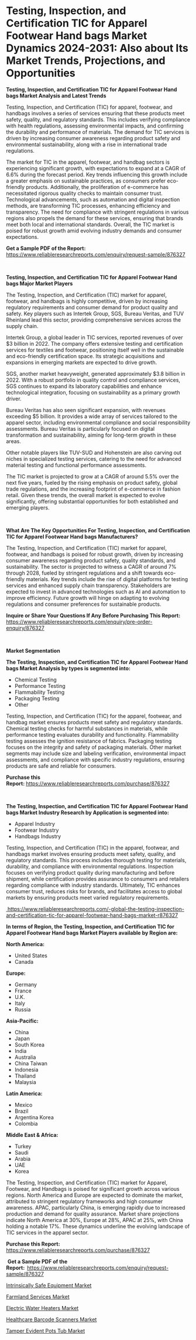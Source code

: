 <p><h1>Testing, Inspection, and Certification TIC for Apparel Footwear Hand bags Market Dynamics 2024-2031: Also about Its Market Trends, Projections, and Opportunities</h1></p><p><strong>Testing, Inspection, and Certification TIC for Apparel Footwear Hand bags Market Analysis and Latest Trends</strong></p>
<p><p>Testing, Inspection, and Certification (TIC) for apparel, footwear, and handbags involves a series of services ensuring that these products meet safety, quality, and regulatory standards. This includes verifying compliance with health regulations, assessing environmental impacts, and confirming the durability and performance of materials. The demand for TIC services is driven by increasing consumer awareness regarding product safety and environmental sustainability, along with a rise in international trade regulations.</p><p>The market for TIC in the apparel, footwear, and handbag sectors is experiencing significant growth, with expectations to expand at a CAGR of 6.6% during the forecast period. Key trends influencing this growth include a greater emphasis on sustainable practices, as consumers prefer eco-friendly products. Additionally, the proliferation of e-commerce has necessitated rigorous quality checks to maintain consumer trust. Technological advancements, such as automation and digital inspection methods, are transforming TIC processes, enhancing efficiency and transparency. The need for compliance with stringent regulations in various regions also propels the demand for these services, ensuring that brands meet both local and international standards. Overall, the TIC market is poised for robust growth amid evolving industry demands and consumer expectations.</p></p>
<p><strong>Get a Sample PDF of the Report:&nbsp;</strong> <a href="https://www.reliableresearchreports.com/enquiry/request-sample/876327?utm_campaign=83&utm_medium=2&utm_source=Github&utm_content=ia&utm_term=16112024&utm_id=testing-inspection-and-certification-tic-for-apparel-footwear-hand-bags">https://www.reliableresearchreports.com/enquiry/request-sample/876327</a></p>
<p>&nbsp;</p>
<p><strong>Testing, Inspection, and Certification TIC for Apparel Footwear Hand bags Major Market Players</strong></p>
<p><p>The Testing, Inspection, and Certification (TIC) market for apparel, footwear, and handbags is highly competitive, driven by increasing regulatory requirements and consumer demand for product quality and safety. Key players such as Intertek Group, SGS, Bureau Veritas, and TUV Rheinland lead this sector, providing comprehensive services across the supply chain.</p><p>Intertek Group, a global leader in TIC services, reported revenues of over $3 billion in 2022. The company offers extensive testing and certification services for textiles and footwear, positioning itself well in the sustainable and eco-friendly certification space. Its strategic acquisitions and expansions in emerging markets are expected to drive growth.</p><p>SGS, another market heavyweight, generated approximately $3.8 billion in 2022. With a robust portfolio in quality control and compliance services, SGS continues to expand its laboratory capabilities and enhance technological integration, focusing on sustainability as a primary growth driver. </p><p>Bureau Veritas has also seen significant expansion, with revenues exceeding $5 billion. It provides a wide array of services tailored to the apparel sector, including environmental compliance and social responsibility assessments. Bureau Veritas is particularly focused on digital transformation and sustainability, aiming for long-term growth in these areas.</p><p>Other notable players like TUV-SUD and Hohenstein are also carving out niches in specialized testing services, catering to the need for advanced material testing and functional performance assessments. </p><p>The TIC market is projected to grow at a CAGR of around 5.5% over the next five years, fueled by the rising emphasis on product safety, global trade regulations, and the increasing footprint of e-commerce in fashion retail. Given these trends, the overall market is expected to evolve significantly, offering substantial opportunities for both established and emerging players.</p></p>
<p>&nbsp;</p>
<p><strong>What Are The Key Opportunities For Testing, Inspection, and Certification TIC for Apparel Footwear Hand bags Manufacturers?</strong></p>
<p><p>The Testing, Inspection, and Certification (TIC) market for apparel, footwear, and handbags is poised for robust growth, driven by increasing consumer awareness regarding product safety, quality standards, and sustainability. The sector is projected to witness a CAGR of around 7% through 2028, fueled by stringent regulations and a shift towards eco-friendly materials. Key trends include the rise of digital platforms for testing services and enhanced supply chain transparency. Stakeholders are expected to invest in advanced technologies such as AI and automation to improve efficiency. Future growth will hinge on adapting to evolving regulations and consumer preferences for sustainable products.</p></p>
<p><strong>Inquire or Share Your Questions If Any Before Purchasing This Report:</strong> <a href="https://www.reliableresearchreports.com/enquiry/pre-order-enquiry/876327?utm_campaign=83&utm_medium=2&utm_source=Github&utm_content=ia&utm_term=16112024&utm_id=testing-inspection-and-certification-tic-for-apparel-footwear-hand-bags">https://www.reliableresearchreports.com/enquiry/pre-order-enquiry/876327</a></p>
<p>&nbsp;</p>
<p><strong>Market Segmentation</strong></p>
<p><strong>The Testing, Inspection, and Certification TIC for Apparel Footwear Hand bags Market Analysis by types is segmented into:</strong></p>
<p><ul><li>Chemical Testing</li><li>Performance Testing</li><li>Flammability Testing</li><li>Packaging Testing</li><li>Other</li></ul></p>
<p><p>Testing, Inspection, and Certification (TIC) for the apparel, footwear, and handbag market ensures products meet safety and regulatory standards. Chemical testing checks for harmful substances in materials, while performance testing evaluates durability and functionality. Flammability testing assesses the ignition resistance of fabrics. Packaging testing focuses on the integrity and safety of packaging materials. Other market segments may include size and labeling verification, environmental impact assessments, and compliance with specific industry regulations, ensuring products are safe and reliable for consumers.</p></p>
<p><strong>Purchase this Report:&nbsp;</strong><a href="https://www.reliableresearchreports.com/purchase/876327?utm_campaign=83&utm_medium=2&utm_source=Github&utm_content=ia&utm_term=16112024&utm_id=testing-inspection-and-certification-tic-for-apparel-footwear-hand-bags">https://www.reliableresearchreports.com/purchase/876327</a></p>
<p>&nbsp;</p>
<p><strong>The Testing, Inspection, and Certification TIC for Apparel Footwear Hand bags Market Industry Research by Application is segmented into:</strong></p>
<p><ul><li>Apparel Industry</li><li>Footwear Industry</li><li>Handbags Industry</li></ul></p>
<p><p>Testing, Inspection, and Certification (TIC) in the apparel, footwear, and handbags market involves ensuring products meet safety, quality, and regulatory standards. This process includes thorough testing for materials, durability, and compliance with environmental regulations. Inspection focuses on verifying product quality during manufacturing and before shipment, while certification provides assurance to consumers and retailers regarding compliance with industry standards. Ultimately, TIC enhances consumer trust, reduces risks for brands, and facilitates access to global markets by ensuring products meet varied regulatory requirements.</p></p>
<p><a href="https://www.reliableresearchreports.com/-global-the-testing-inspection-and-certification-tic-for-apparel-footwear-hand-bags-market-r876327?utm_campaign=83&utm_medium=2&utm_source=Github&utm_content=ia&utm_term=16112024&utm_id=testing-inspection-and-certification-tic-for-apparel-footwear-hand-bags">&nbsp;https://www.reliableresearchreports.com/-global-the-testing-inspection-and-certification-tic-for-apparel-footwear-hand-bags-market-r876327</a></p>
<p><strong>In terms of Region, the Testing, Inspection, and Certification TIC for Apparel Footwear Hand bags Market Players available by Region are:</strong></p>
<p>
    <p> <strong> North America: </strong>
        <ul>
            <li>United States</li>
            <li>Canada</li>
        </ul>
        </p> 
    <p> <strong> Europe: </strong>
        <ul>
            <li>Germany</li>
            <li>France</li>
            <li>U.K.</li>
            <li>Italy</li>
            <li>Russia</li>
        </ul>
        </p> 
    <p> <strong> Asia-Pacific: </strong>
        <ul>
            <li>China</li>
            <li>Japan</li>
            <li>South Korea</li>
            <li>India</li>
            <li>Australia</li>
            <li>China Taiwan</li>
            <li>Indonesia</li>
            <li>Thailand</li>
            <li>Malaysia</li>
        </ul>
        </p> 
    <p> <strong> Latin America: </strong>
        <ul>
            <li>Mexico</li>
            <li>Brazil</li>
            <li>Argentina Korea</li>
            <li>Colombia</li>
        </ul>
        </p> 
    <p> <strong> Middle East & Africa: </strong>
        <ul>
            <li>Turkey</li>
            <li>Saudi</li>
            <li>Arabia</li>
            <li>UAE</li>
            <li>Korea</li>
        </ul>
    </p>
    </p>
<p><p>The Testing, Inspection, and Certification (TIC) market for Apparel, Footwear, and Handbags is poised for significant growth across various regions. North America and Europe are expected to dominate the market, attributed to stringent regulatory frameworks and high consumer awareness. APAC, particularly China, is emerging rapidly due to increased production and demand for quality assurance. Market share projections indicate North America at 30%, Europe at 28%, APAC at 25%, with China holding a notable 17%. These dynamics underline the evolving landscape of TIC services in the apparel sector.</p></p>
<p><strong>Purchase this Report: </strong><a href="https://www.reliableresearchreports.com/purchase/876327?utm_campaign=83&utm_medium=2&utm_source=Github&utm_content=ia&utm_term=16112024&utm_id=testing-inspection-and-certification-tic-for-apparel-footwear-hand-bags">https://www.reliableresearchreports.com/purchase/876327</a></p>
<p>&nbsp;<strong>Get a Sample PDF of the Report:&nbsp;&nbsp;</strong><a href="https://www.reliableresearchreports.com/enquiry/request-sample/876327?utm_campaign=83&utm_medium=2&utm_source=Github&utm_content=ia&utm_term=16112024&utm_id=testing-inspection-and-certification-tic-for-apparel-footwear-hand-bags">https://www.reliableresearchreports.com/enquiry/request-sample/876327</a></p>
<p><strong></strong></p>
<p><p><a href="https://www.linkedin.com/pulse/intrinsically-safe-equipment-market-trends-focusing-insight-forecast-z1alf?utm_campaign=83&utm_medium=2&utm_source=Github&utm_content=ia&utm_term=16112024&utm_id=testing-inspection-and-certification-tic-for-apparel-footwear-hand-bags">Intrinsically Safe Equipment Market</a></p><p><a href="https://issuu.com/reportprime-2/docs/farmland-services-market-size-2030._88cf3aa0a8d51c?utm_campaign=83&utm_medium=2&utm_source=Github&utm_content=ia&utm_term=16112024&utm_id=testing-inspection-and-certification-tic-for-apparel-footwear-hand-bags">Farmland Services Market</a></p><p><a href="https://www.linkedin.com/pulse/market-forecasting-change-global-electric-water-heaters-dynamics-cibkf?utm_campaign=83&utm_medium=2&utm_source=Github&utm_content=ia&utm_term=16112024&utm_id=testing-inspection-and-certification-tic-for-apparel-footwear-hand-bags">Electric Water Heaters Market</a></p><p><a href="https://issuu.com/reportprime-2/docs/healthcare-barcode-scanners-market-_919b0cacc416cc?utm_campaign=83&utm_medium=2&utm_source=Github&utm_content=ia&utm_term=16112024&utm_id=testing-inspection-and-certification-tic-for-apparel-footwear-hand-bags">Healthcare Barcode Scanners Market</a></p><p><a href="https://github.com/mharielmesa/Market-Research-Report-List-5/blob/main/tamper-evident-pots-tub-market.md?utm_campaign=83&utm_medium=2&utm_source=Github&utm_content=ia&utm_term=16112024&utm_id=testing-inspection-and-certification-tic-for-apparel-footwear-hand-bags">Tamper Evident Pots Tub Market</a></p></p>